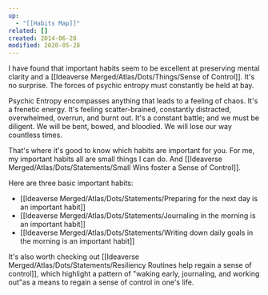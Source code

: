```yaml
---
up:
  - "[[Habits Map]]"
related: []
created: 2014-06-28
modified: 2020-05-28
---
```

I have found that important habits seem to be excellent at preserving mental clarity and a [[Ideaverse Merged/Atlas/Dots/Things/Sense of Control]]. It's no surprise. The forces of psychic entropy must constantly be held at bay. 

Psychic Entropy encompasses anything that leads to a feeling of chaos. It's a frenetic energy. It's feeling scatter-brained, constantly distracted, overwhelmed, overrun, and burnt out. It's a constant battle; and we must be diligent. We will be bent, bowed, and bloodied. We will lose our way countless times. 

That's where it's good to know which habits are important for you. For me, my important habits all are small things I can do. And [[Ideaverse Merged/Atlas/Dots/Statements/Small Wins foster a Sense of Control]].

Here are three basic important habits:
- [[Ideaverse Merged/Atlas/Dots/Statements/Preparing for the next day is an important habit]]
- [[Ideaverse Merged/Atlas/Dots/Statements/Journaling in the morning is an important habit]]
- [[Ideaverse Merged/Atlas/Dots/Statements/Writing down daily goals in the morning is an important habit]]

It's also worth checking out [[Ideaverse Merged/Atlas/Dots/Statements/Resiliency Routines help regain a sense of control]], which highlight a pattern of "waking early, journaling, and working out"as a means to regain a sense of control in one's life.